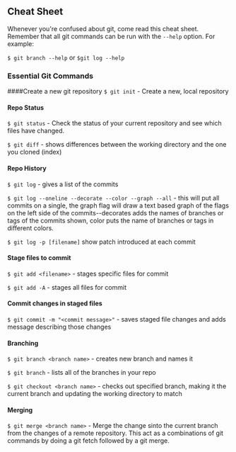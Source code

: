 ## Cheat Sheet

Whenever you're confused about git, come read this cheat sheet. Remember that all git commands can be run with the `--help` option. For example:

`$ git branch --help` or `$git log --help`

### Essential Git Commands

####Create a new git repository
`$ git init` - Create a new, local repository

#### Repo Status
`$ git status` - Check the status of your current repository and see which files have changed.

`$ git diff` - shows differences between the working directory and the one you cloned (index)

#### Repo History
`$ git log` - gives a list of the commits

`$ git log --oneline --decorate --color --graph --all` - this will put all commits on a single, the graph flag will draw a text based graph of the flags on the left side of the commits--decorates adds the names of branches or tags of the commits shown, color puts the name of branches or tags in different colors.

`$ git log -p [filename]` show patch introduced at each commit

#### Stage files to commit
`$ git add <filename>` - stages specific files for commit

`$ git add -A` - stages all files for commit

#### Commit changes in staged files
`$ git commit -m "<commit message>"` - saves staged file changes and adds message describing those changes

#### Branching
`$ git branch <branch name>` - creates new branch and names it

`$ git branch` - lists all of the branches in your repo

`$ git checkout <branch name>` - checks out specified branch, making it the current branch and updating the working directory to match

#### Merging

`$ git merge <branch name>` - Merge the change sinto the current branch from the changes of a remote repository. This act as a combinations of git commands by doing a git fetch followed by a git merge. 
